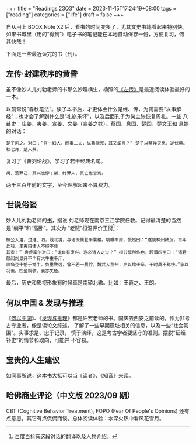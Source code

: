 +++
title = "Readings 23Q3"
date = 2023-11-15T17:24:19+08:00
tags = ["reading"]
categories = ["life"]
draft = false
+++

自从用上 BOOX Note X2 后，看书的时间变多了，尤其文史书籍看起来特别快。
如果书城里（用的“得到”）电子书的笔记能在本地自动保存一份，方便复习，何
其快哉！

下面是一些最近读完的书（刊）。

## 左传·封建秩序的黄昏

虽不像妙人儿刘勃老师的书那么妙趣横生，杨照的[《左传》](https://book.douban.com/subject/26954845/)是最近阅读体验最好的一本。

以前常说“春秋笔法”。读了本书后，才更体会什么是经、传，为何需要“以事解
经”；也才会了解到什么是“礼崩乐坏”，以及后面孔子为何主张恢复周礼。一些
八卦史：庄姜、夷姜、宣姜、文姜（宣姜之妹）。蔡国、息国、楚国，楚文王和
息妫的对话：

    楚子问之。对曰：“吾一妇人，而事二夫，纵弗能死，其又奚言？” 楚子以蔡侯灭息，遂伐蔡。秋七月，楚入蔡。

复习了《曹刿论战》，学习了若干经典名句。

    禹、汤罪己，其兴也悖；桀、纣罪人，其亡也忽焉。

两千三百年前的文字，至今理解起来不算费力。

## 世说俗谈

妙人儿刘勃老师的[书](https://book.douban.com/subject/36182683/)，据说
刘老师现在南京三江学院任教。记得最清楚的当然是“躺平”和“高卧”。其次为
“老贼”桓温评价王衍[^1]：

    桓公入洛，过淮、泗，践北境，与诸僚属登平乘楼。眺瞩中原，慨然曰：“遂使神州陆沉，百年丘墟，王夷甫诸人不得不任
	其责！” 袁虎率尔对曰：“运自有废兴。岂必诸人之过？” 桓公懔然作色，顾谓四坐曰：“诸君颇闻刘景升不？有大牛重千斤，
	啖刍豆十倍于常牛。负重致远，曾不若一羸牸。魏武入荆州，烹以飨士卒，于时莫不称快。”意以况袁。四坐既骇，袁亦失色。

最后，历史和影视形象有时候真是南辕北辙。比如：王羲之、王朗。

[^1]: [百度百科](https://baike.baidu.com/item/%E6%A1%93%E6%B8%A9%E6%85%A8%E7%A5%9E%E5%B7%9E%E9%99%86%E6%B2%89/783121)有这段对话的翻译以及人物介绍。

## 何以中国 & 发现与推理

《[何以中国](https://book.douban.com/subject/26782702/)》、《[发现与推理](https://book.douban.com/subject/35407063/)》都是许宏老师的书。国庆去西安之前读的，作为非考古专业者，像是读论文综述。
了解了一些早期遗址相关的信息，以及一些“社会氛围”。实事求是、忠于记录，
慎于演绎，这是考古学者要坚守的准则。摆脱“证经补史”的情节和取向，可能并
不容易。

## 宝贵的人生建议

如同事所说，[这本书](https://book.douban.com/subject/36530548/)大抵可以当《读者》、《知音》来读。

## 哈佛商业评论（中文版 2023/09 期）

CBT (Cognitive Behavior Treatment), FOPO (Fear Of People's Opinions)
还有点意思，其它有点侃侃而谈。总体阅读体验：水深火热中看风花雪月。
